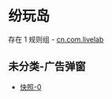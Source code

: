 # 纷玩岛

存在 1 规则组 - [cn.com.livelab](/src/apps/cn.com.livelab.ts)

## 未分类-广告弹窗

- [快照-0](https://i.gkd.li/i/13258873)
